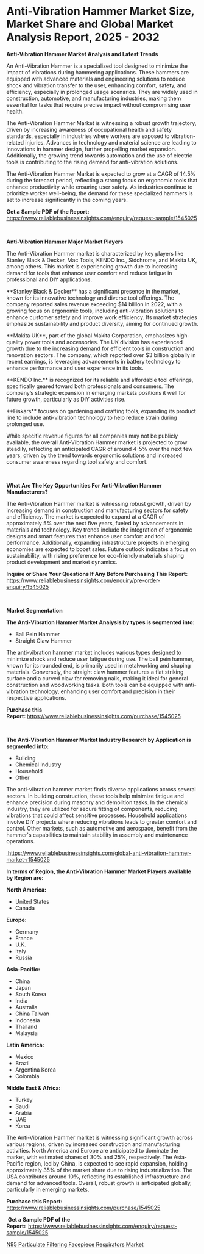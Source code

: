 <p><h1>Anti-Vibration Hammer Market Size, Market Share and Global Market Analysis Report, 2025 - 2032</h1></p><p><strong>Anti-Vibration Hammer Market Analysis and Latest Trends</strong></p>
<p><p>An Anti-Vibration Hammer is a specialized tool designed to minimize the impact of vibrations during hammering applications. These hammers are equipped with advanced materials and engineering solutions to reduce shock and vibration transfer to the user, enhancing comfort, safety, and efficiency, especially in prolonged usage scenarios. They are widely used in construction, automotive, and manufacturing industries, making them essential for tasks that require precise impact without compromising user health.</p><p>The Anti-Vibration Hammer Market is witnessing a robust growth trajectory, driven by increasing awareness of occupational health and safety standards, especially in industries where workers are exposed to vibration-related injuries. Advances in technology and material science are leading to innovations in hammer design, further propelling market expansion. Additionally, the growing trend towards automation and the use of electric tools is contributing to the rising demand for anti-vibration solutions.</p><p>The Anti-Vibration Hammer Market is expected to grow at a CAGR of 14.5% during the forecast period, reflecting a strong focus on ergonomic tools that enhance productivity while ensuring user safety. As industries continue to prioritize worker well-being, the demand for these specialized hammers is set to increase significantly in the coming years.</p></p>
<p><strong>Get a Sample PDF of the Report:&nbsp;</strong> <a href="https://www.reliablebusinessinsights.com/enquiry/request-sample/1545025?utm_campaign=2174&utm_medium=2&utm_source=Github&utm_content=ia&utm_term=15022025&utm_id=anti-vibration-hammer">https://www.reliablebusinessinsights.com/enquiry/request-sample/1545025</a></p>
<p>&nbsp;</p>
<p><strong>Anti-Vibration Hammer Major Market Players</strong></p>
<p><p>The Anti-Vibration Hammer market is characterized by key players like Stanley Black & Decker, Mac Tools, KENDO Inc., Sidchrome, and Makita UK, among others. This market is experiencing growth due to increasing demand for tools that enhance user comfort and reduce fatigue in professional and DIY applications.</p><p>**Stanley Black & Decker** has a significant presence in the market, known for its innovative technology and diverse tool offerings. The company reported sales revenue exceeding $14 billion in 2022, with a growing focus on ergonomic tools, including anti-vibration solutions to enhance customer safety and improve work efficiency. Its market strategies emphasize sustainability and product diversity, aiming for continued growth.</p><p>**Makita UK**, part of the global Makita Corporation, emphasizes high-quality power tools and accessories. The UK division has experienced growth due to the increasing demand for efficient tools in construction and renovation sectors. The company, which reported over $3 billion globally in recent earnings, is leveraging advancements in battery technology to enhance performance and user experience in its tools.</p><p>**KENDO Inc.** is recognized for its reliable and affordable tool offerings, specifically geared toward both professionals and consumers. The company’s strategic expansion in emerging markets positions it well for future growth, particularly as DIY activities rise.</p><p>**Fiskars** focuses on gardening and crafting tools, expanding its product line to include anti-vibration technology to help reduce strain during prolonged use. </p><p>While specific revenue figures for all companies may not be publicly available, the overall Anti-Vibration Hammer market is projected to grow steadily, reflecting an anticipated CAGR of around 4-5% over the next few years, driven by the trend towards ergonomic solutions and increased consumer awareness regarding tool safety and comfort.</p></p>
<p>&nbsp;</p>
<p><strong>What Are The Key Opportunities For Anti-Vibration Hammer Manufacturers?</strong></p>
<p><p>The Anti-Vibration Hammer market is witnessing robust growth, driven by increasing demand in construction and manufacturing sectors for safety and efficiency. The market is expected to expand at a CAGR of approximately 5% over the next five years, fueled by advancements in materials and technology. Key trends include the integration of ergonomic designs and smart features that enhance user comfort and tool performance. Additionally, expanding infrastructure projects in emerging economies are expected to boost sales. Future outlook indicates a focus on sustainability, with rising preference for eco-friendly materials shaping product development and market dynamics.</p></p>
<p><strong>Inquire or Share Your Questions If Any Before Purchasing This Report:</strong> <a href="https://www.reliablebusinessinsights.com/enquiry/pre-order-enquiry/1545025?utm_campaign=2174&utm_medium=2&utm_source=Github&utm_content=ia&utm_term=15022025&utm_id=anti-vibration-hammer">https://www.reliablebusinessinsights.com/enquiry/pre-order-enquiry/1545025</a></p>
<p>&nbsp;</p>
<p><strong>Market Segmentation</strong></p>
<p><strong>The Anti-Vibration Hammer Market Analysis by types is segmented into:</strong></p>
<p><ul><li>Ball Pein Hammer</li><li>Straight Claw Hammer</li></ul></p>
<p><p>The anti-vibration hammer market includes various types designed to minimize shock and reduce user fatigue during use. The ball pein hammer, known for its rounded end, is primarily used in metalworking and shaping materials. Conversely, the straight claw hammer features a flat striking surface and a curved claw for removing nails, making it ideal for general construction and woodworking tasks. Both tools can be equipped with anti-vibration technology, enhancing user comfort and precision in their respective applications.</p></p>
<p><strong>Purchase this Report:&nbsp;</strong><a href="https://www.reliablebusinessinsights.com/purchase/1545025?utm_campaign=2174&utm_medium=2&utm_source=Github&utm_content=ia&utm_term=15022025&utm_id=anti-vibration-hammer">https://www.reliablebusinessinsights.com/purchase/1545025</a></p>
<p>&nbsp;</p>
<p><strong>The Anti-Vibration Hammer Market Industry Research by Application is segmented into:</strong></p>
<p><ul><li>Building</li><li>Chemical Industry</li><li>Household</li><li>Other</li></ul></p>
<p><p>The anti-vibration hammer market finds diverse applications across several sectors. In building construction, these tools help minimize fatigue and enhance precision during masonry and demolition tasks. In the chemical industry, they are utilized for secure fitting of components, reducing vibrations that could affect sensitive processes. Household applications involve DIY projects where reducing vibrations leads to greater comfort and control. Other markets, such as automotive and aerospace, benefit from the hammer's capabilities to maintain stability in assembly and maintenance operations.</p></p>
<p><a href="https://www.reliablebusinessinsights.com/global-anti-vibration-hammer-market-r1545025?utm_campaign=2174&utm_medium=2&utm_source=Github&utm_content=ia&utm_term=15022025&utm_id=anti-vibration-hammer">&nbsp;https://www.reliablebusinessinsights.com/global-anti-vibration-hammer-market-r1545025</a></p>
<p><strong>In terms of Region, the Anti-Vibration Hammer Market Players available by Region are:</strong></p>
<p>
    <p> <strong> North America: </strong>
        <ul>
            <li>United States</li>
            <li>Canada</li>
        </ul>
        </p> 
    <p> <strong> Europe: </strong>
        <ul>
            <li>Germany</li>
            <li>France</li>
            <li>U.K.</li>
            <li>Italy</li>
            <li>Russia</li>
        </ul>
        </p> 
    <p> <strong> Asia-Pacific: </strong>
        <ul>
            <li>China</li>
            <li>Japan</li>
            <li>South Korea</li>
            <li>India</li>
            <li>Australia</li>
            <li>China Taiwan</li>
            <li>Indonesia</li>
            <li>Thailand</li>
            <li>Malaysia</li>
        </ul>
        </p> 
    <p> <strong> Latin America: </strong>
        <ul>
            <li>Mexico</li>
            <li>Brazil</li>
            <li>Argentina Korea</li>
            <li>Colombia</li>
        </ul>
        </p> 
    <p> <strong> Middle East & Africa: </strong>
        <ul>
            <li>Turkey</li>
            <li>Saudi</li>
            <li>Arabia</li>
            <li>UAE</li>
            <li>Korea</li>
        </ul>
    </p>
    </p>
<p><p>The Anti-Vibration Hammer market is witnessing significant growth across various regions, driven by increased construction and manufacturing activities. North America and Europe are anticipated to dominate the market, with estimated shares of 30% and 25%, respectively. The Asia-Pacific region, led by China, is expected to see rapid expansion, holding approximately 35% of the market share due to rising industrialization. The USA contributes around 10%, reflecting its established infrastructure and demand for advanced tools. Overall, robust growth is anticipated globally, particularly in emerging markets.</p></p>
<p><strong>Purchase this Report: </strong><a href="https://www.reliablebusinessinsights.com/purchase/1545025?utm_campaign=2174&utm_medium=2&utm_source=Github&utm_content=ia&utm_term=15022025&utm_id=anti-vibration-hammer">https://www.reliablebusinessinsights.com/purchase/1545025</a></p>
<p>&nbsp;<strong>Get a Sample PDF of the Report:&nbsp;&nbsp;</strong><a href="https://www.reliablebusinessinsights.com/enquiry/request-sample/1545025?utm_campaign=2174&utm_medium=2&utm_source=Github&utm_content=ia&utm_term=15022025&utm_id=anti-vibration-hammer">https://www.reliablebusinessinsights.com/enquiry/request-sample/1545025</a></p>
<p><strong></strong></p>
<p><p><a href="https://github.com/rosamariarocque98/Market-Research-Report-List-1/blob/main/n95-particulate-filtering-facepiece-respirators-market.md?utm_campaign=2174&utm_medium=2&utm_source=Github&utm_content=ia&utm_term=15022025&utm_id=anti-vibration-hammer">N95 Particulate Filtering Facepiece Respirators Market</a></p></p>
